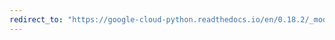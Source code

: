 ```yaml
---
redirect_to: "https://google-cloud-python.readthedocs.io/en/0.18.2/_modules/gcloud/bigquery/table.html"
---
```


